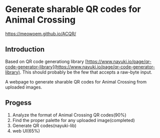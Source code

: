 Generate sharable QR codes for Animal Crossing
=========================
https://meowoem.github.io/ACQR/

Introduction
------------

Based on QR code generationg library [https://www.nayuki.io/page/qr-code-generator-library](https://www.nayuki.io/page/qr-code-generator-library). This should probably be the few that accepts a raw-byte input.

A webpage to generate sharable QR codes for Animal Crossing from uploaded images. 

Progess
------------
1. Analyze the format of Animal Crossing QR codes(90%)
2. Find the proper palette for any uploaded image(completed)
3. Generate QR codes(nayuki-lib)
4. web UI(65%)
